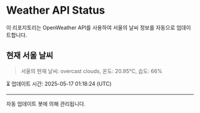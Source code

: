 
# Weather API Status

이 리포지토리는 OpenWeather API를 사용하여 서울의 날씨 정보를 자동으로 업데이트합니다.

## 현재 서울 날씨
> 서울의 현재 날씨: overcast clouds, 온도: 20.95°C, 습도: 66%

⏳ 업데이트 시간: 2025-05-17 01:18:24 (UTC)

---
자동 업데이트 봇에 의해 관리됩니다.
